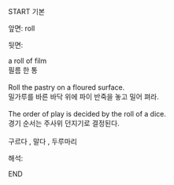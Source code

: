START
기본

앞면:
roll


뒷면:
<div>a roll of film </div><div>필름 한 통</div><div><br></div><div><div>Roll the pastry on a floured surface. </div><div><div>밀가루를 바른 바닥 위에 파이 반죽을 놓고 밀어 펴라.</div></div></div><div><br></div><div><div>The order of play is decided by the roll of a dice. </div><div><div>경기 순서는 주사위 던지기로 결정된다.</div></div></div><div><br></div><div>구르다 , 말다 , 두루마리</div>


해석:
<!--ID: 1746614454583-->
END